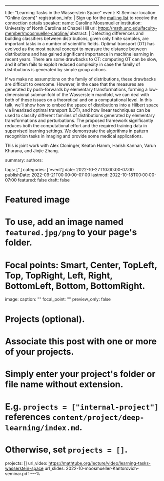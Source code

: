 ---
title: "Learning Tasks in the Wasserstein Space"
event: KI Seminar
location: "Online (zoom)"
registration_info: |
  Sign up for the [mailing list](https://math.us8.list-manage.com/subscribe/post?u=c9cc3beec9fa57d7299ac161c&id=845fe9abdc) to receive the connection details
speaker:
  name: Caroline Moosmueller
  institution: University of North Carolina at Chapel Hill
  url: https://math.unc.edu/faculty-member/moosmueller-caroline/
abstract: |
  Detecting differences and building classifiers between distributions, 
  given only finite samples, are important tasks in a number of scientific 
  fields. Optimal transport (OT) has evolved as the most natural concept to
  measure the distance between distributions and has gained significant 
  importance in machine learning in recent years. There are some drawbacks 
  to OT: computing OT can be slow, and it often fails to exploit reduced 
  complexity in case the family of distributions is generated by simple group 
  actions.

  If we make no assumptions on the family of distributions, these drawbacks are 
  difficult to overcome. However, in the case that the measures are generated 
  by push-forwards by elementary transformations, forming a low-dimensional 
  submanifold of the Wasserstein manifold, we can deal with both of these issues 
  on a theoretical and on a computational level. In this talk, we’ll show how to 
  embed the space of distributions into a Hilbert space via linearized optimal 
  transport (LOT), and how linear techniques can be used to classify different 
  families of distributions generated by elementary transformations and perturbations. 
  The proposed framework significantly reduces both the computational effort and
  the required training data in supervised learning settings. We demonstrate the
  algorithms in pattern recognition tasks in imaging and provide some medical applications.

  This is joint work with Alex Cloninger, Keaton Hamm, Harish Kannan, Varun Khurana, 
  and Jinjie Zhang.

summary:
authors:

tags: ['']
categories: ['event']
date: 2022-10-27T10:00:00-07:00
publishDate: 2022-09-21T00:00:00-07:00
lastmod: 2022-10-18T00:00:00-07:00
featured: false
draft: false

# Featured image
# To use, add an image named `featured.jpg/png` to your page's folder.
# Focal points: Smart, Center, TopLeft, Top, TopRight, Left, Right, BottomLeft, Bottom, BottomRight.
image:
  caption: ""
  focal_point: ""
  preview_only: false

# Projects (optional).
#   Associate this post with one or more of your projects.
#   Simply enter your project's folder or file name without extension.
#   E.g. `projects = ["internal-project"]` references `content/project/deep-learning/index.md`.
#   Otherwise, set `projects = []`.
projects: []
url_video: https://mathtube.org/lecture/video/learning-tasks-wasserstein-space
url_slides: 2022-10-moosmueller-Kantorovich-seminar.pdf
---%  
